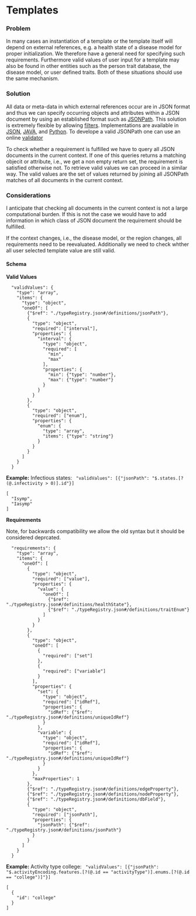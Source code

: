 # Templates

### Problem
In many cases an instantiation of a template or the template itself will depend on external references, e.g. a health state of a disease model for proper initialization. We therefore have a general need for specifying such requirements. Furthermore valid values of user input for a template may also be found in other entities such as the person trait database, the disease model, or user defined traits. Both of these situations should use the same mechanism. 

### Solution
All data or meta-data in which external references occur are in JSON format and thus we can specify occurring objects and attributes within a JSON document by using an established format such as [JSONPath](https://support.smartbear.com/readyapi/docs/testing/jsonpath-reference.html#notation). This solution is extremely flexible by allowing [filters](https://support.smartbear.com/readyapi/docs/testing/jsonpath-reference.html#filters). Implementations are available in [JSON](https://www.npmjs.com/search?q=jsonpath), [JAVA](https://github.com/json-path/JsonPath), and [Python](https://pypi.org/search/?q=JSONPath). To develope a valid JSONPath one can use an online [validator](https://jsonpath.com/)

To check whether a requirement is fulfilled we have to query all JSON documents in the current context. If one of this queries returns a matching objecit or attribute, i.e., we get a non empty return set, the requirement is satisfied otherwise not. 
To retrieve valid values we can proceed in a similar way. The valid values are the set of values returned by joining all JSONPath matches of all documents in the current context.

### Considerations
I anticipate that checking all documents in the current context is not a large computational burden. If this is not the case we would have to add information in which class of JSON document the requirement should be fulfilled.

If the context changes, i.e., the disease model, or the region changes, all requirements need to be reevaluated. Additionally we need to check whther all user selected template value are still valid.


#### Schema
__Valid Values__
```
  "validValues": {
    "type": "array",
    "items": {
      "type": "object",
      "oneOf": [
        {"$ref": "./typeRegistry.json#/definitions/jsonPath"},
        {
          "type": "object",
          "required": ["interval"],
          "properties": {
            "interval": {
              "type": "object",
              "required": [
                "min",
                "max"
              ],
              "properties": {
                "min": {"type": "number"},
                "max": {"type": "number"}
              }
            }
          }
        },
        {
          "type": "object",
          "required": ["enum"],
          "properties": {
            "enum": {
              "type": "array",
              "items": {"type": "string"} 
            }
          }
        }
      ]
    }
  }
```
__Example:__ Infectious states: ` "validValues": [{"jsonPath": "$.states.[?(@.infectivity > 0)].id"}]`
```
[
  "Isymp",
  "Iasymp"
]
```

__Requirements__

Note, for backwards compatibility we allow the old syntax but it should be considered deprcated.
```
  "requirements": {
    "type": "array",
    "items": {
      "oneOf": [
        {
          "type": "object",
          "required": ["value"],
          "properties": {
            "value": {
              "oneOf": [
                {"$ref": "./typeRegistry.json#/definitions/healthState"},
                {"$ref": "./typeRegistry.json#/definitions/traitEnum"}
              ]
            }
          }
        },
        {
          "type": "object",
          "oneOf": [
            {
              "required": ["set"]
            },
            {
              "required": ["variable"]
            }
          ],
          "properties": {
            "set": {
              "type": "object",
              "required": ["idRef"],
              "properties": {
                "idRef": {"$ref": "./typeRegistry.json#/definitions/uniqueIdRef"}
              }
            },
            "variable": {
              "type": "object",
              "required": ["idRef"],
              "properties": {
                "idRef": {"$ref": "./typeRegistry.json#/definitions/uniqueIdRef"}
              }
            }
          },
          "maxProperties": 1
        },
        {"$ref": "./typeRegistry.json#/definitions/edgeProperty"},
        {"$ref": "./typeRegistry.json#/definitions/nodeProperty"},
        {"$ref": "./typeRegistry.json#/definitions/dbField"},
        {
          "type": "object",
          "required": ["jsonPath"],
          "properties": {
            "jsonPath": {"$ref": "./typeRegistry.json#/definitions/jsonPath"}
          }
        }
      ]
    }
  }
```

__Example:__ Activity type college: ` "validValues": [{"jsonPath": "$.activityEncoding.features.[?(@.id == "activityType")].enums.[?(@.id == "college")]"}]`
```
[
  {
    "id": "college"
  }
]
```
